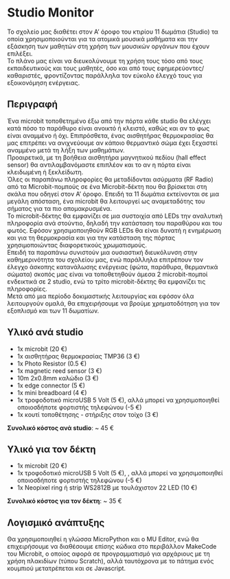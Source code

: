 # Studio Monitor
Το σχολείο μας διαθέτει στον Α’ όροφο του κτιρίου 11 δωμάτια (Studio) τα οποία χρησιμοποιούνται για τα ατομικά μουσικά μαθήματα και την εξάσκηση των μαθητών στη χρήση των μουσικών οργάνων που έχουν επιλέξει. <br />
Το πλάνο μας είναι να διευκολύνουμε τη χρήση τους  τόσο από τους εκπαιδευτικούς και τους μαθητές, όσο και από τους εφημερεύοντες/καθαριστές, φροντίζοντας παράλληλα τον εύκολο έλεγχό τους για εξοικονόμηση ενέργειας.
## Περιγραφή
Ένα microbit τοποθετημένο έξω από την πόρτα κάθε studio θα ελέγχει κατά πόσο το παράθυρο είναι ανοικτό ή κλειστό, καθώς και αν το φως είναι αναμμένο ή όχι. Επιπρόσθετα, ένας αισθητήρας θερμοκρασίας θα μας επιτρέπει να ανιχνεύουμε αν κάποιο θερμαντικό σώμα έχει ξεχαστεί αναμμένο μετά τη λήξη των μαθημάτων.<br />
Προαιρετικά, με τη βοήθεια αισθητήρα μαγνητικού πεδίου (hall effect sensor) θα αντιλαμβανόμαστε επιπλέον και το αν η πόρτα είναι κλειδωμένη ή ξεκλείδωτη.<br /> 
Όλες οι παραπάνω πληροφορίες θα μεταδίδονται ασύρματα (RF Radio) από τα Microbit-πομπούς σε ένα Microbit-δέκτη που θα βρίσκεται στη σκάλα που οδηγεί στον Α’ όροφο. Επειδή τα 11 δωμάτια εκτείνονται σε μια μεγάλη απόσταση, ένα microbit θα λειτουργεί ως αναμεταδότης του σήματος για τα πιο απομακρυσμένα.<br />
Το microbit-δέκτης θα εμφανίζει σε μια συστοιχία από LEDs την αναλυτική πληροφορία ανά στούντιο, δηλαδή την κατάσταση του παραθύρου και  του φωτός. Εφόσον χρησιμοποιηθούν RGB LEDs θα είναι δυνατή η ενημέρωση και για τη θερμοκρασία και για την κατάσταση της πόρτας χρησιμοποιώντας διαφορετικούς χρωματισμούς. <br />
Επειδή τα παραπάνω συνιστούν μια ουσιαστική διευκόλυνση στην καθημερινότητα του σχολείου μας, ενώ παράλληλα επιτρέπουν τον έλεγχο άσκοπης κατανάλωσης ενέργειας (φώτα, παράθυρα, θερμαντικά σώματα) σκοπός μας είναι να τοποθετηθούν άμεσα 2 microbit-πομποί ενδεικτικά σε 2 studio, ενώ το τρίτο microbit-δέκτης θα εμφανίζει τις πληροφορίες. <br />
Μετά από μια περίοδο δοκιμαστικής λειτουργίας και εφόσον όλα λειτουργούν ομαλά, θα επιχειρήσουμε να βρούμε χρηματοδότηση για τον εξοπλισμό και των 11 δωματίων. 

## Υλικό ανά studio
- 1x microbit (20 €)
- 1x αισθητήρας θερμοκρασίας TMP36 (3 €) 
- 1x Photo Resistor (0.5 €)
- 1x magnetic reed sensor (3 €)
- 10m 2x0.8mm καλώδιο (3 €)
- 1x edge connector (5 €)
- 1x mini breadboard (4 €)
- 1x τροφοδοτικό microUSB 5 Volt (5 €), αλλά μπορεί να χρησιμοποιηθεί οποιοσδήποτε φορτιστής τηλεφώνου (-5 €)
- 1x κουτί τοποθέτησης - στήριξης στον τοίχο (3 €)<br />

**Συνολικό κόστος ανά studio**: ~ 45 €

## Υλικό για τον δέκτη
- 1x microbit (20 €)
- 1x τροφοδοτικό microUSB 5 Volt (5 €), , αλλά μπορεί να χρησιμοποιηθεί οποιοσδήποτε φορτιστής τηλεφώνου (-5 €)
- 1x Neopixel ring ή strip WS2812B με τουλάχιστον 22 LED (10 €) <br />

**Συνολικό κόστος για τον δέκτη**: ~ 35 € <br />

## Λογισμικό ανάπτυξης
Θα χρησιμοποιηθεί η γλώσσα MicroPython και ο MU Editor, ενώ θα επιχειρήσουμε να διαθέσουμε επίσης κώδικα στο περιβάλλον MakeCode του Microbit, ο οποίος αφορά σε προγραμματισμό για αρχάριους με τη χρήση πλακιδίων (τύπου Scratch), αλλά ταυτόχρονα με το πάτημα ενός κουμπιού μετατρέπεται και σε Javascript.
